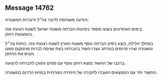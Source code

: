 ## Message 14762

הודעה משותפת לדובר צה"ל ודוברות המשטרה:

בימים האחרונים בוצעו מספר ניסיונות הברחה משטח ישראל לשטח רצועת עזה באמצעות רחפן. 

במהלך הלילה, בוצע ניסיון הברחה נוסף משטח הארץ לשטח רצועת עזה. כוחות צה״ל ומשטרה שהיו פרוסים במרחב עצרו חשוד בהברחה בעת שניסה לברוח מהמקום ממנו הטיס את הרחפן. 

ברכבו של החשוד נמצא רחפן נוסף עם סמים המוכן להברחה לרצועה. 

החשוד יחד עם הממצאים הועברו לחקירה של היחידה המרכזית במחוז הדרום במשטרה.

